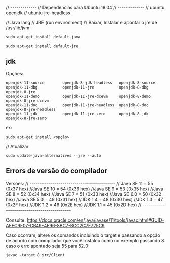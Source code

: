// -------------
// Dependẽncias para Ubuntu 18.04
// -------------
// ubuntu openjdk
// ubuntu jre-headless

// Java lang
// JRE (run environment)
// Baixar, Instalar e apontar o jre de /usr/lib/jvm
```
sudo apt-get install default-java

sudo apt-get install default-jre
```
## jdk

Opções:
```
openjdk-11-source        openjdk-8-jdk-headless   openjdk-8-source
openjdk-11-dbg           openjdk-11-jre           openjdk-8-dbg            openjdk-8-jre
openjdk-11-demo          openjdk-11-jre-dcevm     openjdk-8-demo           openjdk-8-jre-dcevm
openjdk-11-doc           openjdk-11-jre-headless  openjdk-8-doc            openjdk-8-jre-headless
openjdk-11-jdk           openjdk-11-jre-zero      openjdk-8-jdk            openjdk-8-jre-zero

```
ex:
```
sudo apt-get install <opção>
```

// Atualizar
```
sudo update-java-alternatives --jre --auto
```

## Errors de versão do compilador

Versões:
// ------------------------------------------
// Java SE 11 = 55 (0x37 hex)
//Java SE 10 = 54 (0x36 hex)
//Java SE 9 = 53 (0x35 hex)
//Java SE 8 = 52 (0x34 hex)
//Java SE 7 = 51 (0x33 hex)
//Java SE 6.0 = 50 (0x32 hex)
//Java SE 5.0 = 49 (0x31 hex)
//JDK 1.4 = 48 (0x30 hex)
//JDK 1.3 = 47 (0x2F hex)
//JDK 1.2 = 46 (0x2E hex)
//JDK 1.1 = 45 (0x2D hex)
// -------------------------------------------

Consulte:
https://docs.oracle.com/en/java/javase/11/tools/javac.html#GUID-AEEC9F07-CB49-4E96-8BC7-BCC2C7F725C9


Caso ocorram, altere os comandos incluindo o target e passando a opção de acordo com compilador que você instalou
como no exemplo passando 8 caso o erro apontado seja 55 para 52.0:

```
javac -target 8 src/Client


```

